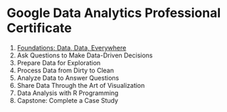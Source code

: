 # Google Data Analytics Professional Certificate

1. [Foundations: Data, Data, Everywhere](foundations/README.md)
1. Ask Questions to Make Data-Driven Decisions
1. Prepare Data for Exploration
1. Process Data from Dirty to Clean
1. Analyze Data to Answer Questions
1. Share Data Through the Art of Visualization
1. Data Analysis with R Programming
1. Capstone: Complete a Case Study

